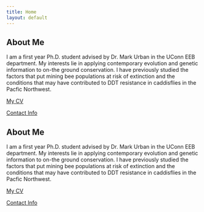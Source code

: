 ```yaml
---
title: Home
layout: default
---
```

## About Me
I am a first year Ph.D. student advised by Dr. Mark Urban in the UConn EEB department. My interests lie in applying contemporary evolution and genetic information to on-the ground conservation. I have previously studied the factors that put mining bee populations at risk of extinction and the conditions that may have contributed to DDT resistance in caddisflies in the Pacfic Northwest. 

[My CV](PDFs/CV8Sep23.pdf)

[Contact Info](contact-info.html) 
## About Me
I am a first year Ph.D. student advised by Dr. Mark Urban in the UConn EEB department. My interests lie in applying contemporary evolution and genetic information to on-the ground conservation. I have previously studied the factors that put mining bee populations at risk of extinction and the conditions that may have contributed to DDT resistance in caddisflies in the Pacfic Northwest. 

[My CV](PDFs/CV8Sep23.pdf)

[Contact Info](contact-info.html) 
